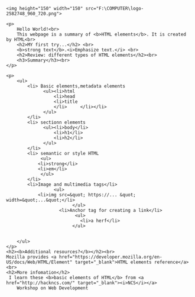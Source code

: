 <!DOCTYPE HTML PUBLIC "-//W3C//DTD HTML 4.01 Transitional//EN">
<html>    <head>
	     <META http-equiv="Content-Type" content="text/html; charset=utf-8">
	  </head>



 <body>

 	<img height="150" width="150" src="F:\COMPUTER\logo-2582748_960_720.png">
	
	<p>
		Hello World!<br>
		This webpage is a summary of <b>HTML elements</b>. It is created by HTML<br>
		<h2>MY first try...</h2> <br>
		<b>strong text</b>.<i>Emphasize text.</i> <br>
		<h2>Review: different types of HTML elements</h2><br>
		<h3>Summary</h3><br>
	</p>

	<p>
		<ul> 
			<li> Basic elements,metadata elements
			      <ul><li>html
			          <li>head
			          <li>title
			          </li>     </li></li>
			      </ul>
			</li>
			<li> sectionn elements  
			      <ul><li>body</li>
			          <li>h1</li>
			          <li>h2</li>
			      </ul> 
			</li>
			<li> semantic or style HTML
			     <ul>
				<li>strong</li>
				<li>em</li>
			     </ul>
			</li>
			<li>Image and multimedia tags</li>
		              <ul>
				<li>img src=&quot; https://... &quot; width=&quot;...&quot;</li>
                             </ul>
                        <li>Anchor tag for creating a link</li>
                              <ul>
                                <li>a herf</li>
                             </ul>

			
		</ul>
    </p>
    <h2><b>Additional resources?</b></h2><br>
    Mozilla provides <a href="https://developer.mozilla.org/en-US/docs/Web/HTML/Element" target="_blank">HTML elements reference</a><br>
    <h2>More infomation</h2>
     I learn these <b>basic elements of HTML</b> from <a href="http://hackncs.com/" target="_blank"><i>NCS</i></a>
    	Workshop on Web Development







</div>



</body></html>
